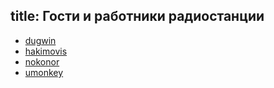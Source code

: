 title: Гости и работники радиостанции
---

- [dugwin](/dugwin.html)
- [hakimovis](/hakimovis.html)
- [nokonor](/nikonor.html)
- [umonkey](/umonkey.html)
